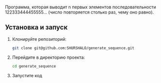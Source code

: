 Программа, которая выводит n первых элементов последовательности 122333444455555… (число повторяется столько раз, чему оно равно).


## Установка и запуск

1. Клонируйте репозиторий:
    ```bash
    git clone git@github.com:SHURSHALO/generate_sequence.git
    ```
2. Перейдите в директорию проекта:
    ```bash
    cd generate_sequence
    ```
    
3. Запустите код
